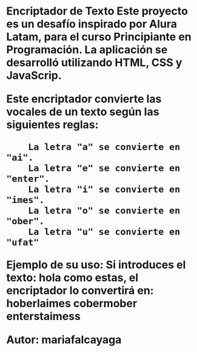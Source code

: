 <h1>Encriptador de Texto<h/1>
Este proyecto es un desafío inspirado por Alura Latam, para el curso Principiante en Programación. La aplicación se desarrolló
utilizando HTML, CSS y JavaScrip.

Este encriptador convierte las vocales de un texto según las siguientes reglas:

        La letra "a" se convierte en "ai".
        La letra "e" se convierte en "enter".
        La letra "i" se convierte en "imes".
        La letra "o" se convierte en "ober".
        La letra "u" se convierte en "ufat"

Ejemplo de su uso:
Si introduces el texto: hola como estas, el encriptador lo convertirá en: hoberlaimes cobermober enterstaimess


Autor: mariafalcayaga
